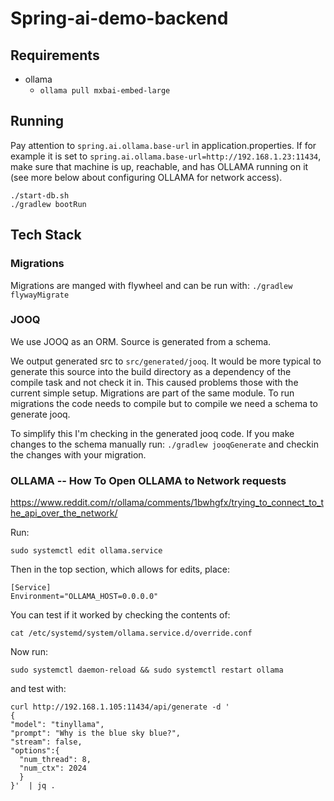 Spring-ai-demo-backend
=======================

## Requirements

* ollama
  * `ollama pull mxbai-embed-large`

## Running

Pay attention to `spring.ai.ollama.base-url` in application.properties. If for example it is set to
`spring.ai.ollama.base-url=http://192.168.1.23:11434`, make sure that machine is up, reachable, and has OLLAMA
running on it (see more below about configuring OLLAMA for network access).

```
./start-db.sh
./gradlew bootRun
```

## Tech Stack

### Migrations

Migrations are manged with flywheel and can be run with: `./gradlew flywayMigrate`

### JOOQ

We use JOOQ as an ORM. Source is generated from a schema.

We output generated src to `src/generated/jooq`. It would be more typical to generate this source
into the build directory as a dependency of the compile task and not check it in. This caused problems
those with the current simple setup. Migrations are part of the same module. To run migrations the code needs to compile
but to compile we need a schema to generate jooq.

To simplify this I'm checking in the generated jooq code. If you make changes to the schema manually run:
`./gradlew jooqGenerate` and checkin the changes with your migration.

### OLLAMA -- How To Open OLLAMA to Network requests

https://www.reddit.com/r/ollama/comments/1bwhgfx/trying_to_connect_to_the_api_over_the_network/

Run:

```
sudo systemctl edit ollama.service
```

Then in the top section, which allows for edits, place:

```
[Service]
Environment="OLLAMA_HOST=0.0.0.0"
```

You can test if it worked by checking the contents of:

```
cat /etc/systemd/system/ollama.service.d/override.conf
```

Now run:

```
sudo systemctl daemon-reload && sudo systemctl restart ollama
```

and test with:

```
curl http://192.168.1.105:11434/api/generate -d '
{  
"model": "tinyllama",  
"prompt": "Why is the blue sky blue?",  
"stream": false,
"options":{
  "num_thread": 8,
  "num_ctx": 2024
  }
}'  | jq .
```
